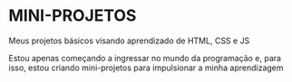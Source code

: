 # MINI-PROJETOS
 Meus projetos básicos visando aprendizado de HTML, CSS e JS

  Estou apenas começando a ingressar no mundo da programação e, para isso, estou criando mini-projetos para impulsionar a minha aprendizagem
